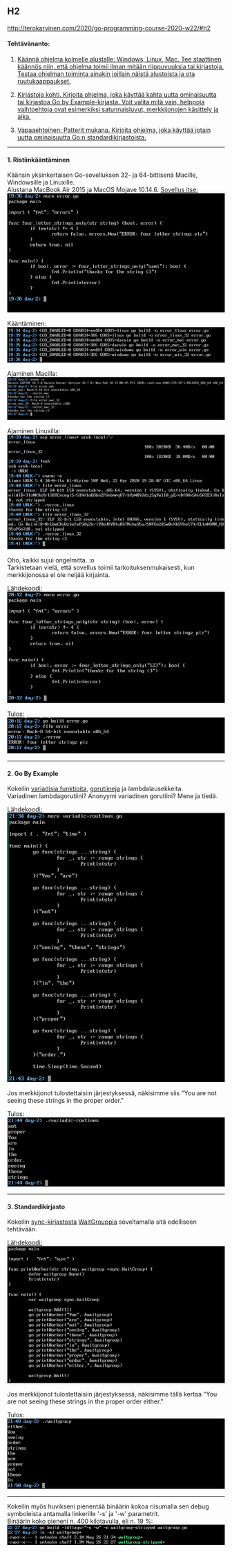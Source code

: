 ## H2

http://terokarvinen.com/2020/go-programming-course-2020-w22/#h2

#### Tehtävänanto:

1. [Käännä ohjelma kolmelle alustalle: Windows, Linux, Mac. Tee staattinen käännös niin, että ohjelma toimii ilman mitään riippuvuuksia tai kirjastoja. Testaa ohjelman toiminta ainakin joillain näistä alustoista ja ota ruutukaappaukset.](#tehtava1)

2. [Kirjastoja kohti. Kirjoita ohjelma, joka käyttää kahta uutta ominaisuutta tai kirjastoa Go by Example-kirjasta. Voit valita mitä vain, helppoja vaihtoehtoja ovat esimerkiksi satunnaisluvut, merkkijonojen käsittely ja aika.](#tehtava2)

3. [Vapaaehtoinen: Patterit mukana. Kirjoita ohjelma, joka käyttää jotain uutta ominaisuutta Go:n standardikirjastoista.](#tehtava3)

---

#### <a id="tehtava1">1. Ristiinkääntäminen</a>

Käänsin yksinkertaisen Go-sovelluksen 32- ja 64-bittisenä Macille, Windowsille ja Linuxille.\
Alustana MacBook Air 2015 ja MacOS Mojave 10.14.6.
[Sovellus itse:](error.go)\
![screenshot-1](/go-2020/assignments/day-2/screenshots/source.png)

Kääntäminen:\
![screenshot-2](/go-2020/assignments/day-2/screenshots/crosscompiling.png)

Ajaminen Macilla:\
![screenshot-3](/go-2020/assignments/day-2/screenshots/execute-darwin.png)

Ajaminen Linuxilla:\
![screenshot-4](/go-2020/assignments/day-2/screenshots/execute-linux.png)

Oho, kaikki sujui ongelmitta. :o\
Tarkistetaan vielä, että sovellus toimii tarkoituksenmukaisesti, kun merkkijonossa ei ole neljää kirjainta.

[Lähdekoodi](error.go):\
![screenshot-5](/go-2020/assignments/day-2/screenshots/source-error.png)

Tulos:\
![screenshot-6](/go-2020/assignments/day-2/screenshots/execute-darwin-error.png)

---

#### <a id="tehtava2">2. Go By Example</a>

Kokeilin [variadisia funktioita](https://gobyexample.com/variadic-functions), [gorutiineja](https://gobyexample.com/goroutines) ja lambdalausekkeita.\
Variadinen lambdagorutiini? Anonyymi variadinen gorutiini? Mene ja tiedä.

[Lähdekoodi:](variadic-routines.go)\
![screenshot-7](/go-2020/assignments/day-2/screenshots/variadic-routines-source.png)

Jos merkkijonot tulostettaisiin järjestyksessä, näkisimme siis "You are not seeing these strings in the proper order."

Tulos:\
![screenshot-8](/go-2020/assignments/day-2/screenshots/variadic-routines.png)

---

#### <a id="tehtava3">3. Standardikirjasto</a>

Kokeilin [sync-kirjastosta](https://golang.org/pkg/sync/) [WaitGrouppia](https://golang.org/pkg/sync/#WaitGroup) soveltamalla sitä edelliseen tehtävään.

[Lähdekoodi:](waitgroup.go)\
![screenshot-9](/go-2020/assignments/day-2/screenshots/waitgroup-src.png)

Jos merkkijonot tulostettaisiin järjestyksessä, näkisimme tällä kertaa "You are not seeing these strings in the proper order either."

Tulos:\
![screenshot-10](/go-2020/assignments/day-2/screenshots/waitgroup.png)

---

Kokeilin myös huvikseni pienentää binäärin kokoa riisumalla sen debug symboleista antamalla linkerille '-s' ja '-w' parametrit.\
Binäärin koko pieneni n. 400 kilotavulla, eli n. 19 %:\
![screenshot-11](/go-2020/assignments/day-2/screenshots/waitgroup-stripped.png)
